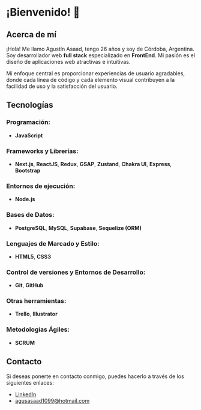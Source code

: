 # ¡Bienvenido! 👋

## Acerca de mí

¡Hola! Me llamo Agustín Asaad, tengo 26 años y soy de Córdoba, Argentina. Soy desarrollador web **full stack** especializado en **FrontEnd**. Mi pasión es el diseño de aplicaciones web atractivas e intuitivas.

Mi enfoque central es proporcionar experiencias de usuario agradables, donde cada línea de código y cada elemento visual contribuyen a la facilidad de uso y la satisfacción del usuario.

## Tecnologías

### Programación:
- **JavaScript**

### Frameworks y Librerías:
- **Next.js**, **ReactJS**, **Redux**, **GSAP**, **Zustand**, **Chakra UI**, **Express**, **Bootstrap**

### Entornos de ejecución:
- **Node.js**

### Bases de Datos:
- **PostgreSQL**, **MySQL**, **Supabase**, **Sequelize (ORM)**

### Lenguajes de Marcado y Estilo:
- **HTML5**, **CSS3**

### Control de versiones y Entornos de Desarrollo:
- **Git**, **GitHub**

### Otras herramientas:
- **Trello**, **Illustrator**

### Metodologías Ágiles:
- **SCRUM**

## Contacto

Si deseas ponerte en contacto conmigo, puedes hacerlo a través de los siguientes enlaces:

- [LinkedIn](https://www.linkedin.com/in/agust%C3%ADn-asaad/)
- [agusasaad1099@hotmail.com](mailto:agusasaad1099@hotmail.com)

